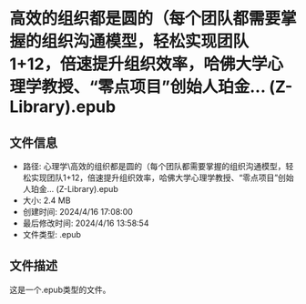 ﻿# 高效的组织都是圆的（每个团队都需要掌握的组织沟通模型，轻松实现团队1+12，倍速提升组织效率，哈佛大学心理学教授、“零点项目”创始人珀金... (Z-Library).epub

## 文件信息
- 路径: 心理学\高效的组织都是圆的（每个团队都需要掌握的组织沟通模型，轻松实现团队1+12，倍速提升组织效率，哈佛大学心理学教授、“零点项目”创始人珀金... (Z-Library).epub
- 大小: 2.4 MB
- 创建时间: 2024/4/16 17:08:00
- 最后修改时间: 2024/4/16 13:58:54
- 文件类型: .epub

## 文件描述
这是一个.epub类型的文件。

